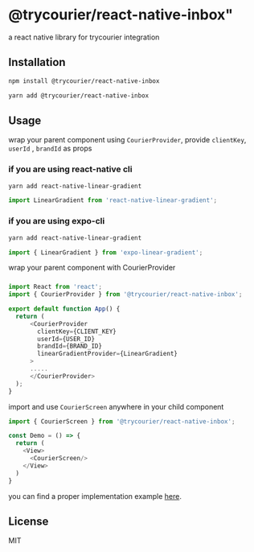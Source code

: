 # @trycourier/react-native-inbox"

a react native library for trycourier integration

## Installation

```sh
npm install @trycourier/react-native-inbox
```

```sh
yarn add @trycourier/react-native-inbox
```

## Usage 

wrap your parent component using `CourierProvider`, provide  `clientKey`,  `userId` , `brandId` as props

### if you are using react-native cli 
```sh
yarn add react-native-linear-gradient
```

```js
import LinearGradient from 'react-native-linear-gradient';
```

### if you are using expo-cli

```sh
yarn add react-native-linear-gradient
```
```js
import { LinearGradient } from 'expo-linear-gradient';
```
wrap your parent component with CourierProvider


### 
```js
import React from 'react';
import { CourierProvider } from '@trycourier/react-native-inbox';

export default function App() {
  return (
      <CourierProvider
        clientKey={CLIENT_KEY}
        userId={USER_ID}
        brandId={BRAND_ID}
        linearGradientProvider={LinearGradient}
      >
      .....
      </CourierProvider>
  );
}
```

import and use `CourierScreen` anywhere in your child component

```js
import { CourierScreen } from '@trycourier/react-native-inbox';

const Demo = () => {
  return (
    <View>
      <CourierScreen/>
    </View>
  )
}
```

you can find a proper implementation example [here](https://github.com/trycourier/courier-react-native-inbox/tree/main/example).


## License

MIT

